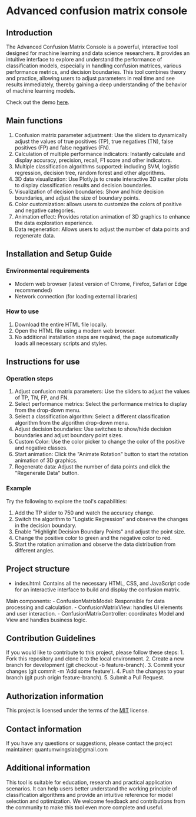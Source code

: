 <h1>Advanced confusion matrix console</h1>
<h2>Introduction</h2>
<p>The Advanced Confusion Matrix Console is a powerful, interactive tool designed for machine learning and data science researchers. It provides an intuitive interface to explore and understand the performance of classification models, especially in handling confusion matrices, various performance metrics, and decision boundaries. This tool combines theory and practice, allowing users to adjust parameters in real time and see results immediately, thereby gaining a deep understanding of the behavior of machine learning models. </p>

Check out the demo [here](https://quantumwings.github.io/Advance-Confusion-Matrix-Controls/).

<h2>Main functions</h2>
<ol>
<li>Confusion matrix parameter adjustment: Use the sliders to dynamically adjust the values ​​of true positives (TP), true negatives (TN), false positives (FP) and false negatives (FN). </li>
<li>Calculation of multiple performance indicators: Instantly calculate and display accuracy, precision, recall, F1 score and other indicators. </li>
<li>Multiple classification algorithms supported: including SVM, logistic regression, decision tree, random forest and other algorithms. </li>
<li>3D data visualization: Use Plotly.js to create interactive 3D scatter plots to display classification results and decision boundaries. </li>
<li>Visualization of decision boundaries: Show and hide decision boundaries, and adjust the size of boundary points. </li>
<li>Color customization: allows users to customize the colors of positive and negative categories. </li>
<li>Animation effect: Provides rotation animation of 3D graphics to enhance the data exploration experience. </li>
<li>Data regeneration: Allows users to adjust the number of data points and regenerate data. </li>
</ol>
<h2>Installation and Setup Guide</h2>
<h3>Environmental requirements</h3>
<ul>
<li>Modern web browser (latest version of Chrome, Firefox, Safari or Edge recommended)</li>
<li>Network connection (for loading external libraries)</li>
</ul>
<h3>How to use</h3>
<ol>
<li>Download the entire HTML file locally. </li>
<li>Open the HTML file using a modern web browser. </li>
<li>No additional installation steps are required, the page automatically loads all necessary scripts and styles. </li>
</ol>
<h2>Instructions for use</h2>
<h3>Operation steps</h3>
<ol>
<li>Adjust confusion matrix parameters: Use the sliders to adjust the values ​​of TP, TN, FP, and FN. </li>
<li>Select performance metrics: Select the performance metrics to display from the drop-down menu. </li>
<li>Select a classification algorithm: Select a different classification algorithm from the algorithm drop-down menu. </li>
<li>Adjust decision boundaries: Use switches to show/hide decision boundaries and adjust boundary point sizes. </li>
<li>Custom Color: Use the color picker to change the color of the positive and negative classes. </li>
<li>Start animation: Click the "Animate Rotation" button to start the rotation animation of 3D graphics. </li>
<li>Regenerate data: Adjust the number of data points and click the "Regenerate Data" button. </li>
</ol>
<h3>Example</h3>
<p>Try the following to explore the tool's capabilities:</p>
<ol>
<li>Add the TP slider to 750 and watch the accuracy change. </li>
<li>Switch the algorithm to "Logistic Regression" and observe the changes in the decision boundary. </li>
<li>Enable "Highlight Decision Boundary Points" and adjust the point size. </li>
<li>Change the positive color to green and the negative color to red. </li>
<li>Start the rotation animation and observe the data distribution from different angles. </li>
</ol>
<h2>Project structure</h2>
<ul>
<li>index.html: Contains all the necessary HTML, CSS, and JavaScript code for an interactive interface to build and display the confusion matrix. </li>
</ul>
<p>Main components:
- ConfusionMatrixModel: Responsible for data processing and calculation.
- ConfusionMatrixView: handles UI elements and user interaction.
- ConfusionMatrixController: coordinates Model and View and handles business logic. </p>
<h2>Contribution Guidelines</h2>
<p>If you would like to contribute to this project, please follow these steps:
1. Fork this repository and clone it to the local environment.
2. Create a new branch for development (git checkout -b feature-branch).
3. Commit your changes (git commit -m 'Add some feature').
4. Push the changes to your branch (git push origin feature-branch).
5. Submit a Pull Request. </p>
<h2>Authorization information</h2>
<p>This project is licensed under the terms of the <a href="https://opensource.org/licenses/MIT">MIT</a> license. </p>
<h2>Contact information</h2>
<p>If you have any questions or suggestions, please contact the project maintainer: quantumwingslab@gmail.com</p>
<h2>Additional information</h2>
<p>This tool is suitable for education, research and practical application scenarios. It can help users better understand the working principle of classification algorithms and provide an intuitive reference for model selection and optimization. We welcome feedback and contributions from the community to make this tool even more complete and useful. </p>
